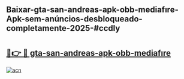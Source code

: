 ## Baixar-gta-san-andreas-apk-obb-mediafıre-Apk-sem-anúncios-desbloqueado-completamente-2025-#ccdly

# <h2><a href="https://ainizakaria.my?title=gta-san-andreas-apk-obb-mediafıre&ref=20M">🔗👉 🔴 gta-san-andreas-apk-obb-mediafıre</a></h2>

[![acn](https://github.com/user-attachments/assets/0f9c940e-d8b0-45ae-aac7-cd30a18b3e1c)](https://ainizakaria.my?title=gta-san-andreas-apk-obb-mediafıre&ref=20M)

